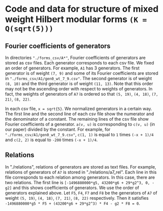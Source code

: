 # Code and data for structure of mixed weight Hilbert modular forms `(K = Q(sqrt(5)))`

## Fourier coefficients of generators
In directories `"./forms_csv/A*"`, Fourier coefficients of generators are stored as csv files. Each generator corresponds to each csv file. We fixed an order of generators. For example, `A1` has 3 generators. The first generator is of weight `(7, 9)` and some of its Fourier coefficients are stored in `"./forms_csv/A1/gen0_wt_7_9.csv"`. The second generator is of weight `(8, 10)` and the third generator is of weight `(11, 13)`. Note that this order may not be the ascending order with respect to weights of generators. In fact, the weights of generators of `A7` is ordered so that `(5, 19)`, `(4, 18)`, `(7, 21)`, `(8, 22)`. 

In each csv file, `x = sqrt{5}`. We normalized generators in a certain way. The first line and the second line of each csv file show the numerator and the denominator of a constant.
The remaining lines of the csv file show Fourier coefficients of a generator. `a(v, u)` is corresponding to `c(v, u)` (in our paper) divided by the constant. For example, for `"./forms_csv/A1/gen0_wt_7_9.csv"`, `c(1, 1)` is equal to `1` times `(-x + 1)/4` and `c(2, 2)` is equal to `-200` times `(-x + 1)/4`.

## Relations
In "./relations", relations of generators are stored as text files. For example, relations of generators of `A7` is stored in "./relations/a7_rel". Each line in this file corresponds to each relation among generators. In this case, there are two relations. The first line is `[-1496880000*g5, 43200*g6 + 29*g2^3, 0, -g2]` and this shows coefficients of generators. We use the order of generators explained above. Let `F5`, `F4`, `F7` and `F8` be the generators of `A7` of weight `(5, 19)`, `(4, 18)`, `(7, 21)`, `(8, 22)` respectively. Then it satisfies `-1496880000*g5 * F5 + (43200*g6 + 29*g2^3) * F4 - g2 * F8 = 0`.
